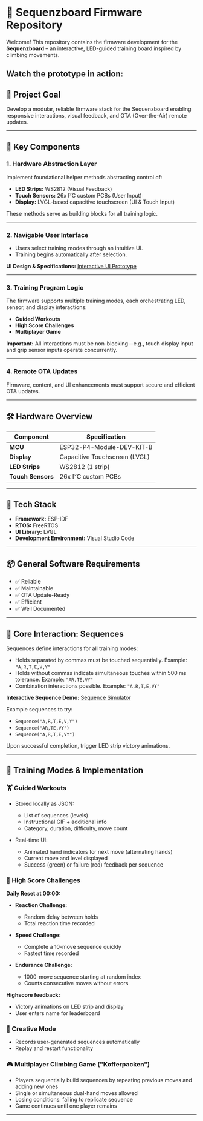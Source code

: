 # 🚀 Sequenzboard Firmware Repository

Welcome! This repository contains the firmware development for the **Sequenzboard** – an interactive, LED-guided training board inspired by climbing movements.

Watch the prototype in action: 
---

## 🎯 Project Goal

Develop a modular, reliable firmware stack for the Sequenzboard enabling responsive interactions, visual feedback, and OTA (Over-the-Air) remote updates.

---

## 📌 Key Components

### 1. Hardware Abstraction Layer

Implement foundational helper methods abstracting control of:

* **LED Strips:** WS2812 (Visual Feedback)
* **Touch Sensors:** 26x I²C custom PCBs (User Input)
* **Display:** LVGL-based capacitive touchscreen (UI & Touch Input)

These methods serve as building blocks for all training logic.

---

### 2. Navigable User Interface

* Users select training modes through an intuitive UI.
* Training begins automatically after selection.

**UI Design & Specifications:** [Interactive UI Prototype](https://msv8v1.axshare.com)

---

### 3. Training Program Logic

The firmware supports multiple training modes, each orchestrating LED, sensor, and display interactions:

* **Guided Workouts**
* **High Score Challenges**
* **Multiplayer Game**

**Important:** All interactions must be non-blocking—e.g., touch display input and grip sensor inputs operate concurrently.

---

### 4. Remote OTA Updates

Firmware, content, and UI enhancements must support secure and efficient OTA updates.

---

## 🛠️ Hardware Overview

| Component         | Specification                 |
| ----------------- | ----------------------------- |
| **MCU**           | ESP32-P4-Module-DEV-KIT-B     |
| **Display**       | Capacitive Touchscreen (LVGL) |
| **LED Strips**    | WS2812 (1 strip)              |
| **Touch Sensors** | 26x I²C custom PCBs           |

---

## 🧰 Tech Stack

* **Framework:** ESP-IDF
* **RTOS:** FreeRTOS
* **UI Library:** LVGL
* **Development Environment:** Visual Studio Code

---

## 📦 General Software Requirements

* ✅ Reliable
* ✅ Maintainable
* ✅ OTA Update-Ready
* ✅ Efficient
* ✅ Well Documented

---

## 🔄 Core Interaction: Sequences

Sequences define interactions for all training modes:

* Holds separated by commas must be touched sequentially. Example: `"A,R,T,E,V,Y"`
* Holds without commas indicate simultaneous touches within 500 ms tolerance. Example: `"AR,TE,VY"`
* Combination interactions possible. Example: `"A,R,T,E,VY"`

**Interactive Sequence Demo:** [Sequence Simulator](https://editor.p5js.org/maikstf/full/QCS-UwFKY)

Example sequences to try:

* `Sequence("A,R,T,E,V,Y")`
* `Sequence("AR,TE,VY")`
* `Sequence("A,R,T,E,VY")`

Upon successful completion, trigger LED strip victory animations.

---

## 🚩 Training Modes & Implementation

### 🏋️ Guided Workouts

* Stored locally as JSON:

  * List of sequences (levels)
  * Instructional GIF + additional info
  * Category, duration, difficulty, move count
* Real-time UI:

  * Animated hand indicators for next move (alternating hands)
  * Current move and level displayed
  * Success (green) or failure (red) feedback per sequence

### 🏅 High Score Challenges

**Daily Reset at 00:00:**

* **Reaction Challenge:**

  * Random delay between holds
  * Total reaction time recorded

* **Speed Challenge:**

  * Complete a 10-move sequence quickly
  * Fastest time recorded

* **Endurance Challenge:**

  * 1000-move sequence starting at random index
  * Counts consecutive moves without errors

**Highscore feedback:**

* Victory animations on LED strip and display
* User enters name for leaderboard

### 🎨 Creative Mode

* Records user-generated sequences automatically
* Replay and restart functionality

### 🎮 Multiplayer Climbing Game ("Kofferpacken")

* Players sequentially build sequences by repeating previous moves and adding new ones
* Single or simultaneous dual-hand moves allowed
* Losing conditions: failing to replicate sequence
* Game continues until one player remains

---
